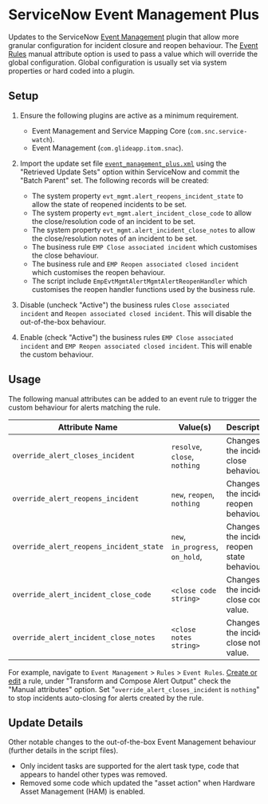 # ServiceNow Event Management Plus

Updates to the ServiceNow [Event Management](https://docs.servicenow.com/csh?topicname=c_EM.html&version=latest) plugin that allow more granular configuration for incident closure and reopen behaviour. The [Event Rules](https://docs.servicenow.com/csh?topicname=create-event-rules.html&version=latest) manual attribute option is used to pass a value which will override the global configuration. Global configuration is usually set via system properties or hard coded into a plugin.

## Setup

1. Ensure the following plugins are active as a minimum requirement.
    - Event Management and Service Mapping Core (`com.snc.service-watch`).
    - Event Management (`com.glideapp.itom.snac`).

2. Import the update set file [`event_management_plus.xml`](event_management_plus.xml) using the "Retrieved Update Sets" option within ServiceNow and commit the "Batch Parent" set. The following records will be created:
    - The system property `evt_mgmt.alert_reopens_incident_state` to allow the state of reopened incidents to be set.
    - The system property `evt_mgmt.alert_incident_close_code` to allow the close/resolution code of an incident to be set.
    - The system property `evt_mgmt.alert_incident_close_notes` to allow the close/resolution notes of an incident to be set.
    - The business rule `EMP Close associated incident` which customises the close behaviour.
    - The business rule and `EMP Reopen associated closed incident` which customises the reopen behaviour.
    - The script include `EmpEvtMgmtAlertMgmtAlertReopenHandler` which customises the reopen handler functions used by the business rule.

3. Disable (uncheck "Active") the business rules `Close associated incident` and `Reopen associated closed incident`. This will disable the out-of-the-box behaviour.

4. Enable (check "Active") the business rules `EMP Close associated incident` and `EMP Reopen associated closed incident`. This will enable the custom behaviour.

## Usage

The following manual attributes can be added to an event rule to trigger the custom behaviour for alerts matching the rule.

| Attribute Name | Value(s) | Description |
| --- | --- | --- |
| `override_alert_closes_incident` | `resolve`, `close`, `nothing` | Changes the incident close behaviour. |
| `override_alert_reopens_incident` | `new`, `reopen`, `nothing` | Changes the incident reopen behaviour. |
| `override_alert_reopens_incident_state` | `new`, `in_progress`, `on_hold`,  | Changes the incident reopen state behaviour. |
| `override_alert_incident_close_code` | `<close code string>` | Changes the incident close code value. |
| `override_alert_incident_close_notes` | `<close notes string>` | Changes the incident close notes value. |

For example, navigate to `Event Management` > `Rules` > `Event Rules`. [Create or edit](https://docs.servicenow.com/csh?topicname=create-or-edit-event-rule.html&version=latest) a rule, under "Transform and Compose Alert Output" check the "Manual attributes" option. Set "`override_alert_closes_incident` is `nothing`" to stop incidents auto-closing for alerts created by the rule.

## Update Details

Other notable changes to the out-of-the-box Event Management behaviour (further details in the script files).

* Only incident tasks are supported for the alert task type, code that appears to handel other types was removed.
* Removed some code which updated the "asset action" when Hardware Asset Management (HAM) is enabled.
